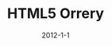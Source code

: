 ---
layout: portfolio-post
title: "HTML5 Orrery"
date: 2012-1-1
tags: 
    - HTML5
    - JavaScript

description: "A HTML5 Canvas project created as University Coursework."
---